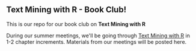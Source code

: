 ## Text Mining with R - Book Club!  
  
This is our repo for our book club on **Text Mining with R**  
  
 During our summer meetings, we'll be going through [Text Mining with R](https://www.tidytextmining.com/) in 1-2 chapter increments. Materials from our meetings will be posted here.  

